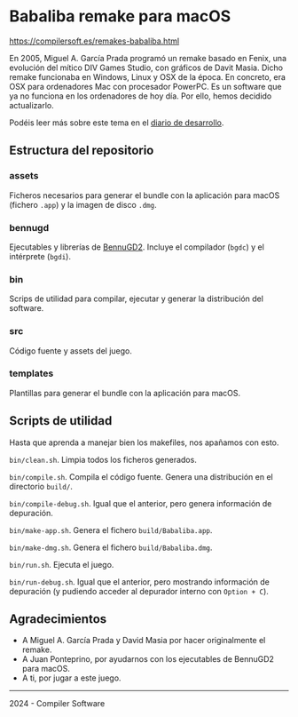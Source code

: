 # Babaliba remake para macOS

https://compilersoft.es/remakes-babaliba.html

En 2005, Miguel A. García Prada programó un remake basado en Fenix, una evolución del mítico DIV Games Studio, con gráficos de Davit Masia. Dicho remake funcionaba en Windows, Linux y OSX de la época. En concreto, era OSX para ordenadores Mac con procesador PowerPC. Es un software que ya no funciona en los ordenadores de hoy día. Por ello, hemos decidido actualizarlo.

Podéis leer más sobre este tema en el [diario de desarrollo](DEVLOG.md).

## Estructura del repositorio

### assets

Ficheros necesarios para generar el bundle con la aplicación para macOS (fichero `.app`) y la imagen de disco `.dmg`.

### bennugd

Ejecutables y librerías de [BennuGD2](https://github.com/SplinterGU/BennuGD2). Incluye el compilador (`bgdc`) y el intérprete (`bgdi`).

### bin

Scrips de utilidad para compilar, ejecutar y generar la distribución del software.

### src

Código fuente y assets del juego.

### templates

Plantillas para generar el bundle con la aplicación para macOS.

## Scripts de utilidad

Hasta que aprenda a manejar bien los makefiles, nos apañamos con esto.

`bin/clean.sh`. Limpia todos los ficheros generados.

`bin/compile.sh`. Compila el código fuente. Genera una distribución en el directorio `build/`.

`bin/compile-debug.sh`. Igual que el anterior, pero genera información de depuración.

`bin/make-app.sh`. Genera el fichero `build/Babaliba.app`.

`bin/make-dmg.sh`. Genera el fichero `build/Babaliba.dmg`.

`bin/run.sh`. Ejecuta el juego.

`bin/run-debug.sh`. Igual que el anterior, pero mostrando información de depuración (y pudiendo acceder al depurador interno con `Option + C`).

## Agradecimientos

* A Miguel A. García Prada y David Masia por hacer originalmente el remake.
* A Juan Ponteprino, por ayudarnos con los ejecutables de BennuGD2 para macOS.
* A ti, por jugar a este juego.

---

2024 - Compiler Software
